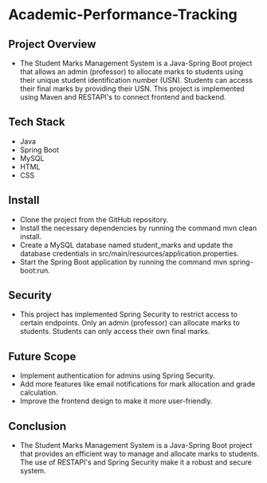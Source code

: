 # Academic-Performance-Tracking

## Project Overview 

- The Student Marks Management System is a Java-Spring Boot project that allows an admin (professor) to allocate marks to students using 
  their unique student identification number (USN). Students can access their final marks by providing their USN. This project is 
  implemented using Maven and RESTAPI's to connect frontend and backend.

## Tech Stack
- Java
- Spring Boot
- MySQL
- HTML
- CSS

## Install
- Clone the project from the GitHub repository.
- Install the necessary dependencies by running the command mvn clean install.
- Create a MySQL database named student_marks and update the database credentials in src/main/resources/application.properties.
- Start the Spring Boot application by running the command mvn spring-boot:run.

## Security
- This project has implemented Spring Security to restrict access to certain endpoints. Only an admin (professor) can allocate marks to 
  students. Students can only access their own final marks.

## Future Scope
- Implement authentication for admins using Spring Security.
- Add more features like email notifications for mark allocation and grade calculation.
- Improve the frontend design to make it more user-friendly.  

## Conclusion
- The Student Marks Management System is a Java-Spring Boot project that provides an efficient way to manage and allocate marks to 
  students. The use of RESTAPI's and Spring Security make it a robust and secure system.
